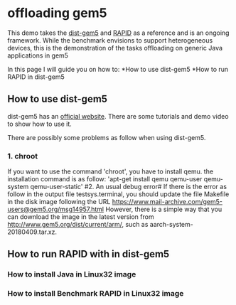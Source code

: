 # offloading gem5

This demo takes the [dist-gem5](https://publish.illinois.edu/icsl-pdgem5/getting-started-with-dist-gem5/) and [RAPID](https://github.com/RapidProjectH2020/rapid-linux-DemoApp) as a reference and is an ongoing framework. While the benchmark envisions to support heterogeneous devices, this is the demonstration of the tasks offloading on generic Java applications in gem5

In this page I will guide you on how to:
*How to use dist-gem5
*How to run RAPID in dist-gem5

## How to use dist-gem5

dist-gem5 has an [official website](https://publish.illinois.edu/icsl-pdgem5/getting-started-with-dist-gem5/). There are some tutorials and demo video to show how to use it. 

There are possibly some problems as follow when using dist-gem5.

### 1. chroot

If you want to use the command 'chroot', you have to install qemu. the installation command is as follow:
'apt-get install qemu qemu-user qemu-system qemu-user-static'
#2. An usual debug error#
If there is the error as follow in the output file testsys.terminal, you should update the file Makefile in the disk image following the URL https://www.mail-archive.com/gem5-users@gem5.org/msg14957.html However, there is a simple way that you can download the image in the latest version from http://www.gem5.org/dist/current/arm/, such as aarch-system-20180409.tar.xz.

## How to run RAPID with in dist-gem5
### How to install Java in Linux32 image
### How to install Benchmark RAPID in Linux32 image
